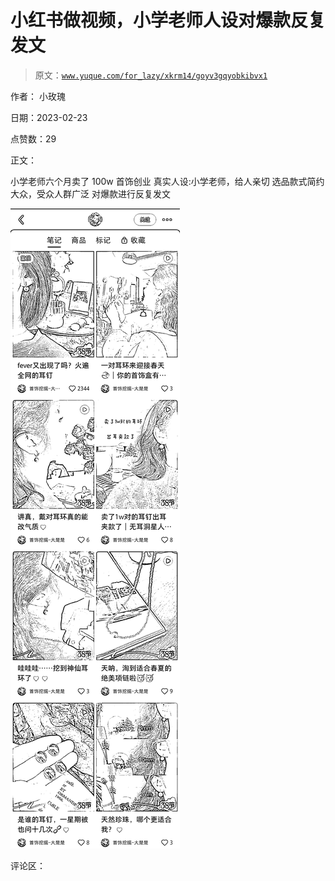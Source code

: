 # 小红书做视频，小学老师人设对爆款反复发文

> 原文：[`www.yuque.com/for_lazy/xkrm14/goyv3gqyobkibvx1`](https://www.yuque.com/for_lazy/xkrm14/goyv3gqyobkibvx1)

作者： 小玫瑰

日期：2023-02-23

点赞数：29

正文：

小学老师六个月卖了 100w 首饰创业 真实人设:小学老师，给人亲切 选品款式简约大众，受众人群广泛 对爆款进行反复发文

![](img/5a3bc14a08f0917dd6e5af6069c0aa7d.png)  

评论区：

